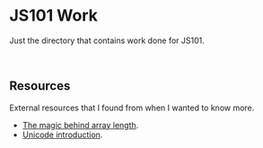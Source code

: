 # JS101 Work 
Just the directory that contains work done for JS101. 

<br> 

## Resources
External resources that I found from when I wanted to know more. 
- [The magic behind array length](https://dmitripavlutin.com/the-magic-behind-array-length-property/).
- [Unicode introduction](https://exploringjs.com/impatient-js/ch_unicode.html).